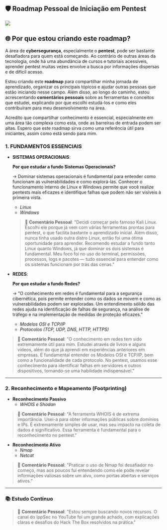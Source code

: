 

## 🛡️ Roadmap Pessoal de Iniciação em Pentest

![](https://img.freepik.com/fotos-premium/cadeado-com-fechadura-na-seguranca-de-dados-no-circuito-conceito-digital-de-seguranca-moderna_505353-656.jpg)

## 🌐 Por que estou criando este roadmap?

A área de **cybersegurança**, especialmente o **pentest**, pode ser bastante desafiadora para quem está começando. Ao contrário de outras áreas da tecnologia, onde há uma abundância de cursos e tutoriais acessíveis, aprender pentest muitas vezes envolve a busca por informações dispersas e de difícil acesso.

Estou criando este **roadmap** para compartilhar minha jornada de aprendizado, organizar os principais tópicos e ajudar outras pessoas que estão iniciando nesse campo. Além disso, ao longo do caminho, estou acrescentando **comentários pessoais** sobre as ferramentas e conceitos que estudei, explicando por que escolhi estudá-los e como eles contribuíram para meu desenvolvimento na área.

Acredito que compartilhar conhecimento é essencial, especialmente em uma área tão complexa como esta, onde as barreiras de entrada podem ser altas. Espero que este roadmap sirva como uma referência útil para iniciantes, assim como está sendo para mim.

### 1. FUNDAMENTOS ESSENCIAIS
- **SISTEMAS OPERACIONAIS**: 

  **Por que estudar a fundo Sistemas Operacionais?**
  
   -> Dominar sistemas operacionais é fundamental para entender como funcionam as vulnerabilidades e como explorá-las. Conhecer o funcionamento interno de Linux e Windows permite que você realize pentests mais eficazes e identifique falhas que podem não ser visíveis à primeira vista.

  - *Linux*
  - *Windows*

   > 💬 **Comentário Pessoal**:
   > "Decidi começar pelo famoso Kali Linux. Escolhi ele porque já vem com várias ferramentas prontas para pentest, o que facilita bastante  o aprendizado inicial. Além disso, nunca tinha usado outra distro Linux, então foi uma ótima oportunidade para aprender. Recomendo estudar a fundo tanto Linux quanto Windows, já que dominar os dois sistemas é fundamental. Meu foco foi no uso do terminal, permissões, processos, logs e pacotes — tudo essencial para entender como os sistemas funcionam por trás das cenas."

- **REDES**:

  **Por que estudar a fundo Redes?**

  -> "O conhecimento em redes é fundamental para a segurança cibernética, pois permite entender como os dados se movem e como as vulnerabilidades podem ser exploradas. Um entendimento sólido das redes ajuda na identificação de falhas de segurança, na análise de tráfego e na implementação de medidas de proteção eficazes."
  
  - *Modelos OSI e TCP/IP*
  - *Protocolos (TCP, UDP, DNS, HTTP, HTTPS)*

> 💬 **Comentário Pessoal**:
> "O conhecimento em redes tem sido extremamente útil para mim. Estudei através de livros e alguns vídeos, além do que já aprendi em experiências anteriores em empresas. É fundamental entender os Modelos OSI e TCP/IP, bem como a funcionalidade de cada protocolo. No pentest, usamos esse conhecimento para identificar falhas em servidores e outros dispositivos, tornando-se uma habilidade indispensável."
---

### 2. Reconhecimento e Mapeamento (Footprinting)
- **Reconhecimento Passivo**
  - *WHOIS e Shodan*

> 💬 **Comentário Pessoal**:
> "A ferramenta WHOIS é de extrema importância. Usei-a para obter informações públicas sobre domínios e IPs. É extremamente simples de usar, mas seu impacto na coleta de dados é significativo. Essa ferramenta é fundamental para o reconhecimento no pentest."

- **Reconhecimento Ativo**
  - *Nmap*
  - *Netcat*

> 💬 **Comentário Pessoal**:
> "Praticar o uso de Nmap foi desafiador no começo, mas aos poucos fui entendendo como ele pode revelar informações valiosas sobre um alvo, como portas abertas e serviços ativos."

---

### 📚 Estudo Contínuo

> 💬 **Comentário Pessoal**:
> "Estou sempre buscando novos recursos. O canal do IppSec no YouTube foi um grande achado, com explicações claras e desafios do Hack The Box resolvidos na prática."
